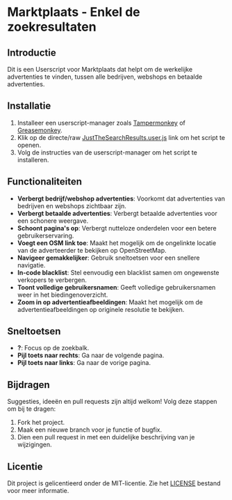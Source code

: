 # Marktplaats - Enkel de zoekresultaten

## Introductie
Dit is een Userscript voor Marktplaats dat helpt om de werkelijke advertenties te vinden, tussen alle bedrijven, webshops en betaalde advertenties. 

## Installatie
1. Installeer een userscript-manager zoals [Tampermonkey](https://www.tampermonkey.net/) of [Greasemonkey](https://www.greasespot.net/).
2. Klik op de directe/raw [JustTheSearchResults.user.js](https://github.com/ArnoldDeRuiter/MarktplaatsUserscript/raw/refs/heads/master/JustTheSearchResults.user.js) link om het script te openen.
3. Volg de instructies van de userscript-manager om het script te installeren.

## Functionaliteiten
* **Verbergt bedrijf/webshop advertenties**: Voorkomt dat advertenties van bedrijven en webshops zichtbaar zijn.
* **Verbergt betaalde advertenties**: Verbergt betaalde advertenties voor een schonere weergave.
* **Schoont pagina's op**: Verbergt nutteloze onderdelen voor een betere gebruikerservaring.
* **Voegt een OSM link toe**: Maakt het mogelijk om de ongelinkte locatie van de adverteerder te bekijken op OpenStreetMap.
* **Navigeer gemakkelijker**: Gebruik sneltoetsen voor een snellere navigatie.
* **In-code blacklist**: Stel eenvoudig een blacklist samen om ongewenste verkopers te verbergen.
* **Toont volledige gebruikersnamen**: Geeft volledige gebruikersnamen weer in het biedingenoverzicht.
* **Zoom in op advertentieafbeeldingen**: Maakt het mogelijk om de advertentieafbeeldingen op originele resolutie te bekijken.

## Sneltoetsen
* **?**: Focus op de zoekbalk.
* **Pijl toets naar rechts**: Ga naar de volgende pagina.
* **Pijl toets naar links**: Ga naar de vorige pagina.

## Bijdragen
Suggesties, ideeën en pull requests zijn altijd welkom! Volg deze stappen om bij te dragen:
1. Fork het project.
2. Maak een nieuwe branch voor je functie of bugfix.
3. Dien een pull request in met een duidelijke beschrijving van je wijzigingen.

## Licentie
Dit project is gelicentieerd onder de MIT-licentie. Zie het [LICENSE](LICENSE) bestand voor meer informatie.
